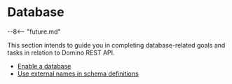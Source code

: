 # Database

--8<-- "future.md"

This section intends to guide you in completing database-related goals and tasks in relation to Domino REST API.

- [Enable a database](enablingadb.md)
- [Use external names in schema definitions](externalnames.md)